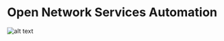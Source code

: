 # Open Network Services Automation

![alt text](https://drive.google.com/file/d/1V_T0hXUvcRc85iVFMHbwgxGUP9CiU1Bo/view?usp=sharing)
